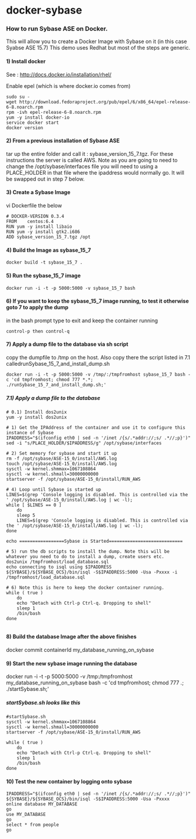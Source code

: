 docker-sybase
=============

### How to run Sybase ASE on Docker.  
This will allow you to create a Docker Image with Sybase on it (in this case Syabse ASE 15.7)
This demo uses Redhat but most of the steps are generic.

#### 1) Install docker

See : http://docs.docker.io/installation/rhel/

Enable epel (which is where docker.io comes from)
```
sudo su -
wget http://download.fedoraproject.org/pub/epel/6/x86_64/epel-release-6-8.noarch.rpm
rpm -ivh epel-release-6-8.noarch.rpm
yum -y install docker-io
service docker start
docker version
```

#### 2) From a previous installation of Sybase ASE
tar up the entire folder and call it : sybase_version_15_7.tgz.  For these instructions the server is called AWS. Note as you are going to need to change the /opt/sybase/interfaces file you will need to using a PLACE_HOLDER in that file where the ipaddress would normally go.  It will be swapped out in step 7 below.

#### 3) Create a Sybase Image 
vi Dockerfile the below
```
# DOCKER-VERSION 0.3.4
FROM    centos:6.4
RUN yum -y install libaio
RUN yum -y install gtk2.i686
ADD sybase_version_15_7.tgz /opt
```

#### 4) Build the Image as sybase_15_7
```
docker build -t sybase_15_7 .
```

#### 5) Run the sybase_15_7 image
```
docker run -i -t -p 5000:5000 -v sybase_15_7 bash

```
#### 6) If you want to keep the sybase_15_7 image running, to test it otherwise goto 7 to apply the dump
in the bash prompt type to exit and keep the container running
```
control-p then control-q
```

#### 7) Apply a dump file to the database via sh script
copy the dumpfile to /tmp on the host. Also copy there the script listed in 7.1 calledrunSybase_15_7_and_install_dump.sh
```
docker run -i -t -p 5000:5000 -v /tmp/:/tmpfromhost sybase_15_7 bash -c 'cd tmpfromhost; chmod 777 *.*; ./runSybase_15_7_and_install_dump.sh;'

```

##### 7.1) Apply a dump file to the database
```
# 0.1) Install dos2unix
yum -y install dos2unix

# 1) Get the IPAddress of the container and use it to configure this instance of Sybase
IPADDRESS="$(ifconfig eth0 | sed -n '/inet /{s/.*addr://;s/ .*//;p}')"
sed -i "s/PLACE_HOLDER/$IPADDRESS/g" /opt/sybase/interfaces

# 2) Set memory for sybase and start it up
rm -f /opt/sybase/ASE-15_0/install/AWS.log
touch /opt/sybase/ASE-15_0/install/AWS.log
sysctl -w kernel.shmmax=1067108864
sysctl -w kernel.shmall=30000000000
startserver -f /opt/sybase/ASE-15_0/install/RUN_AWS

# 4) Loop until Sybase is started up
LINES=$(grep 'Console logging is disabled. This is controlled via the ' /opt/sybase/ASE-15_0/install/AWS.log | wc -l);
while [ $LINES == 0 ]
    do
    sleep 5
    LINES=$(grep 'Console logging is disabled. This is controlled via the ' /opt/sybase/ASE-15_0/install/AWS.log | wc -l);
done

echo =================Sybase is Started============================

# 5) run the db scripts to install the dump. Note this will be whatever you need to do to install a dump, create users etc.
dos2unix /tmpfromhost/load_database.sql
echo connecting to isql using $IPADDRESS
${SYBASE}/${SYBASE_OCS}/bin/isql -S$IPADDRESS:5000 -Usa -Pxxxx -i /tmpfromhost/load_database.sql

# 6) Note this is here to keep the docker container running.
while ( true )
    do
    echo "Detach with Ctrl-p Ctrl-q. Dropping to shell"
    sleep 1
    /bin/bash
done


```


#### 8) Build the database Image after the above finishes
docker commit containerId my_database_running_on_sybase

#### 9) Start the new sybase image running the database 
docker run -i -t -p 5000:5000 -v /tmp:/tmpfromhost my_database_running_on_sybase bash -c 'cd tmpfromhost; chmod 777 *.*; ./startSybase.sh;'

##### startSybase.sh looks like this
```
#startSybase.sh
sysctl -w kernel.shmmax=1067108864
sysctl -w kernel.shmall=30000000000
startserver -f /opt/sybase/ASE-15_0/install/RUN_AWS

while ( true )
    do
    echo "Detach with Ctrl-p Ctrl-q. Dropping to shell"
    sleep 1
    /bin/bash
done

```
#### 10) Test the new container by logging onto sybase

```
IPADDRESS="$(ifconfig eth0 | sed -n '/inet /{s/.*addr://;s/ .*//;p}')"
${SYBASE}/${SYBASE_OCS}/bin/isql -S$IPADDRESS:5000 -Usa -Pxxxx
online database MY_DATABASE
go
use MY_DATABASE
go
select * from people
go
```

    
